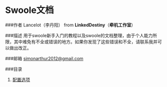 Swoole文档
===================

###作者
Lancelot（李丹阳） from **LinkedDestiny**（**牵机工作室**）

###描述
用于swoole新手入门的教程以及swoole的文档整理，由于个人能力所限，其中难免有不全或错误的地方。如果你发现了这些错误和不全，请联系我并可以做出改正。

###邮箱
simonarthur2012@gmail.com

###目录
1. [配置选项](01.配置选项.md)